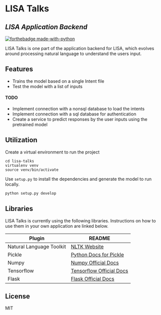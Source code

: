 # LISA Talks
## _LISA Application Backend_

[![forthebadge made-with-python](http://ForTheBadge.com/images/badges/made-with-python.svg)](https://www.python.org/)

LISA Talks is one part of the application backend for LISA, which evolves around processing natural language to understand the users input.

## Features

- Trains the model based on a single Intent file
- Test the model with a list of inputs


#### TODO

- Implement connection with a nonsql database to load the intents
- Implement connection with a sql database for authentication
- Create a service to predict responses by the user inputs using the pretrained model

## Utilization

Create a virtual environment to run the project
```
cd lisa-talks
virtualenv venv
source venv/bin/activate
```

Use `setup.py` to install the dependencies and generate the model to run locally.

```sh
python setup.py develop
```

## Libraries

LISA Talks is currently using the following libraries.
Instructions on how to use them in your own application are linked below.

| Plugin | README |
| ------ | ------ |
| Natural Language Toolkit | [NLTK Website][PlNltk] |
| Pickle | [Python Docs for Pickle][PlPk] |
| Numpy | [Numpy Official Docs][PlNp] |
| Tensorflow | [Tensorflow Official Docs][PlTf] |
| Flask | [Flask Official Docs][PlFl] |

## License

MIT

   [PlNltk]: <https://www.nltk.org/>
   [PlPk]: <https://docs.python.org/3/library/pickle.html>
   [PlNp]: <https://numpy.org/doc/>
   [PlTf]: <https://www.tensorflow.org/api_docs/python/>
   [PlFl]: <https://flask.palletsprojects.com/en/2.0.x/>